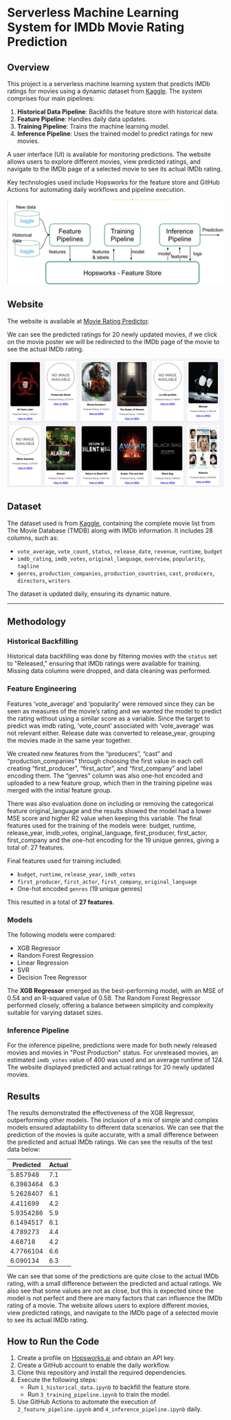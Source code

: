 # Serverless Machine Learning System for IMDb Movie Rating Prediction

## Overview

This project is a serverless machine learning system that predicts IMDb ratings for movies using a dynamic dataset from [Kaggle](https://www.kaggle.com/datasets/alanvourch/tmdb-movies-daily-updates/data). The system comprises four main pipelines:

1. **Historical Data Pipeline**: Backfills the feature store with historical data.
2. **Feature Pipeline**: Handles daily data updates.
3. **Training Pipeline**: Trains the machine learning model.
4. **Inference Pipeline**: Uses the trained model to predict ratings for new movies.

A user interface (UI) is available for monitoring predictions. The website allows users to explore different movies, view predicted ratings, and navigate to the IMDb page of a selected movie to see its actual IMDb rating. 

Key technologies used include Hopsworks for the feature store and GitHub Actions for automating daily workflows and pipeline execution.

![pipeline](imgs/img1.png)

## Website

The website is available at [Movie Rating Predictor](https://martinebravo.github.io/movie-rating-predictor-service/).

We can see the predicted ratings for 20 newly updated movies, if we click on the movie poster we will be redirected to the IMDb page of the movie to see the actual IMDb rating.

![Website](imgs/web.png)

## Dataset

The dataset used is from [Kaggle](https://www.kaggle.com/datasets/alanvourch/tmdb-movies-daily-updates/data), containing the complete movie list from The Movie Database (TMDB) along with IMDb information. It includes 28 columns, such as:

- `vote_average`, `vote_count`, `status`, `release_date`, `revenue`, `runtime`, `budget`
- `imdb_rating`, `imdb_votes`, `original_language`, `overview`, `popularity`, `tagline`
- `genres`, `production_companies`, `production_countries`, `cast`, `producers`, `directors`, `writers`

The dataset is updated daily, ensuring its dynamic nature.

---


## Methodology

### Historical Backfilling
Historical data backfilling was done by filtering movies with the `status` set to "Released," ensuring that IMDb ratings were available for training. Missing data columns were dropped, and data cleaning was performed.

### Feature Engineering
Features ‘vote_average’ and ‘popularity’ were removed since they can be seen as measures of the movie’s rating and we wanted the model to predict the rating without using a similar score as a variable. Since the target to predict was imdb rating, ‘vote_count’ associated with ‘vote_average’ was not relevant either. Release date was converted to release_year, grouping the movies made in the same year together.

We created new features from the “producers”, “cast” and “production_companies” through choosing the first value in each cell creating “first_producer”, “first_actor”, and “first_company” and label encoding them. The “genres” column was also one-hot encoded and uploaded to a new feature group, which then in the training pipeline was merged with the initial feature group.

There was also evaluation done on including or removing the categorical feature original_language and the results showed the model had a lower MSE score and higher R2 value when keeping this variable. The final features used for the training of the models were: budget, runtime, release_year, imdb_votes, original_language, first_producer, first_actor, first_company and the one-hot encoding for the 19 unique genres, giving a total of: 27 features.

Final features used for training included:

- `budget`, `runtime`, `release_year`, `imdb_votes`
- `first_producer`, `first_actor`, `first_company`, `original_language`
- One-hot encoded `genres` (19 unique genres)

This resulted in a total of **27 features**.

### Models

The following models were compared:
- XGB Regressor
- Random Forest Regression
- Linear Regression
- SVR
- Decision Tree Regressor

The **XGB Regressor** emerged as the best-performing model, with an MSE of 0.54 and an R-squared value of 0.58. The Random Forest Regressor performed closely, offering a balance between simplicity and complexity suitable for varying dataset sizes.

### Inference Pipeline
For the inference pipeline, predictions were made for both newly released movies and movies in "Post Production" status. For unreleased movies, an estimated `imdb_votes` value of 400 was used and an average runtime of 124. The website displayed predicted and actual ratings for 20 newly updated movies.

## Results
The results demonstrated the effectiveness of the XGB Regressor, outperforming other models. The inclusion of a mix of simple and complex models ensured adaptability to different data scenarios. We can see that the prediction of the movies is quite accurate, with a small difference between the predicted and actual IMDb ratings. We can see the results of the test data below:

Predicted | Actual
--- | ---
5.857948 | 7.1
6.3983464 | 6.3
5.2628407 | 6.1
4.411699 | 4.2
5.9354286 | 5.9
6.1494517 | 6.1
4.789273 | 4.4
4.68718 | 4.2
4.7766104 | 6.6
6.090134 | 6.3

We can see that some of the predictions are quite close to the actual IMDb rating, with a small difference between the predicted and actual ratings. We also see that some values are not as close, but this is expected since the model is not perfect and there are many factors that can influence the IMDb rating of a movie. The website allows users to explore different movies, view predicted ratings, and navigate to the IMDb page of a selected movie to see its actual IMDb rating.

## How to Run the Code
1. Create a profile on [Hopsworks.ai](https://www.hopsworks.ai/) and obtain an API key.
2. Create a GitHub account to enable the daily workflow.
3. Clone this repository and install the required dependencies.
4. Execute the following steps:
   - Run `1_historical_data.ipynb` to backfill the feature store.
   - Run `3_training_pipeline.ipynb` to train the model.
5. Use GitHub Actions to automate the execution of `2_feature_pipeline.ipynb` and `4_inference_pipeline.ipynb` daily.



